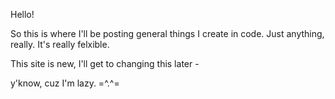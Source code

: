Hello!

So this is where I'll be posting general things I create in code.
Just anything, really.
It's really felxible.

This site is new, I'll get to changing this later -

y'know, cuz I'm lazy. =^.^=
